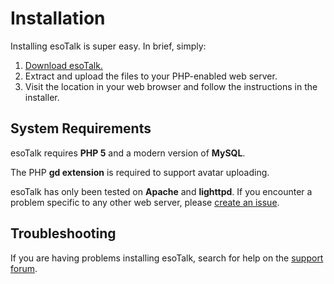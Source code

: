 # Installation

Installing esoTalk is super easy. In brief, simply:

1. [Download esoTalk.](/download)
2. Extract and upload the files to your PHP-enabled web server.
3. Visit the location in your web browser and follow the instructions in the installer.

## System Requirements

esoTalk requires **PHP 5** and a modern version of **MySQL**.

The PHP **gd extension** is required to support avatar uploading.

esoTalk has only been tested on **Apache** and **lighttpd**. If you encounter a problem specific to any other web server, please [create an issue](https://github.com/esotalk/esoTalk/issues).

## Troubleshooting

If you are having problems installing esoTalk, search for help on the [support forum](/forum).